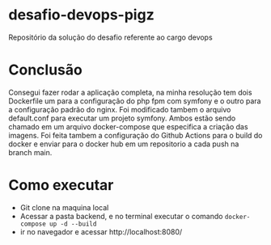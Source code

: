 # desafio-devops-pigz
Repositório da solução do desafio referente ao cargo devops

# Conclusão
Consegui fazer rodar a aplicação completa, na minha resolução tem dois Dockerfile um para a configuração do php fpm com symfony e o outro para a configuração padrão do nginx. 
Foi modificado tambem o arquivo default.conf para executar um projeto symfony.
Ambos estão sendo chamado em um arquivo docker-compose que especifica a criação das imagens.
Foi feita tambem a configuração do Github Actions para o build do docker e enviar para o docker hub em um repositorio a cada push na branch main.

# Como executar
- Git clone na maquina local
- Acessar a pasta backend, e no terminal executar o comando `docker-compose up -d --build` 
- ir no navegador e acessar http://localhost:8080/

